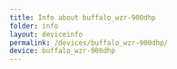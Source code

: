 ```yaml
---
title: Info about buffalo_wzr-900dhp
folder: info
layout: deviceinfo
permalink: /devices/buffalo_wzr-900dhp/
device: buffalo_wzr-900dhp
---
```

